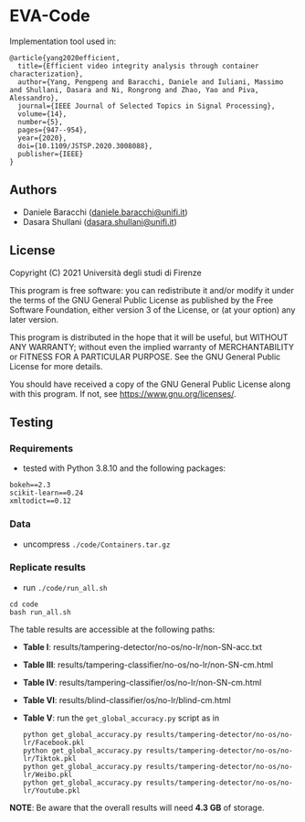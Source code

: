# EVA-Code

Implementation tool used in:

```
@article{yang2020efficient,
  title={Efficient video integrity analysis through container characterization},
  author={Yang, Pengpeng and Baracchi, Daniele and Iuliani, Massimo and Shullani, Dasara and Ni, Rongrong and Zhao, Yao and Piva, Alessandro},
  journal={IEEE Journal of Selected Topics in Signal Processing},
  volume={14},
  number={5},
  pages={947--954},
  year={2020},
  doi={10.1109/JSTSP.2020.3008088},
  publisher={IEEE}
}
```


## Authors

- Daniele Baracchi (daniele.baracchi@unifi.it)
- Dasara Shullani (dasara.shullani@unifi.it)

## License

Copyright (C) 2021 Università degli studi di Firenze

This program is free software: you can redistribute it and/or modify
it under the terms of the GNU General Public License as published by
the Free Software Foundation, either version 3 of the License, or
(at your option) any later version.

This program is distributed in the hope that it will be useful,
but WITHOUT ANY WARRANTY; without even the implied warranty of
MERCHANTABILITY or FITNESS FOR A PARTICULAR PURPOSE.  See the
GNU General Public License for more details.

You should have received a copy of the GNU General Public License
along with this program.  If not, see <https://www.gnu.org/licenses/>.

## Testing

### Requirements
- tested with Python 3.8.10 and the following packages:

```
bokeh==2.3
scikit-learn==0.24
xmltodict==0.12
```

### Data

- uncompress `./code/Containers.tar.gz`


### Replicate results

- run `./code/run_all.sh`

```
cd code
bash run_all.sh
```

The table results are accessible at the following paths:

- **Table I**: results/tampering-detector/no-os/no-lr/non-SN-acc.txt
- **Table III**: results/tampering-classifier/no-os/no-lr/non-SN-cm.html
- **Table IV**: results/tampering-classifier/os/no-lr/non-SN-cm.html
- **Table VI**: results/blind-classifier/os/no-lr/blind-cm.html
- **Table V**: run the `get_global_accuracy.py` script as in 
    
    ```
    python get_global_accuracy.py results/tampering-detector/no-os/no-lr/Facebook.pkl
    python get_global_accuracy.py results/tampering-detector/no-os/no-lr/Tiktok.pkl 
    python get_global_accuracy.py results/tampering-detector/no-os/no-lr/Weibo.pkl 
    python get_global_accuracy.py results/tampering-detector/no-os/no-lr/Youtube.pkl 
    ```

**NOTE**: Be aware that the overall results will need **4.3 GB** of storage.
